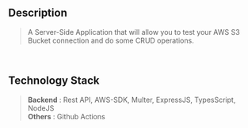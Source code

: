 ## Description
> A Server-Side Application that will allow you to test your AWS S3 Bucket connection and do some CRUD operations.

<br />

## Technology Stack
> **Backend** : Rest API, AWS-SDK, Multer, ExpressJS, TypesScript, NodeJS <br />
> **Others** : Github Actions
